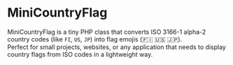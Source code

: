 # MiniCountryFlag

MiniCountryFlag is a tiny PHP class that converts ISO 3166-1 alpha-2 country codes (like `FI`, `US`, `JP`) into flag emojis (🇫🇮 🇺🇸 🇯🇵).  
Perfect for small projects, websites, or any application that needs to display country flags from ISO codes in a lightweight way.
